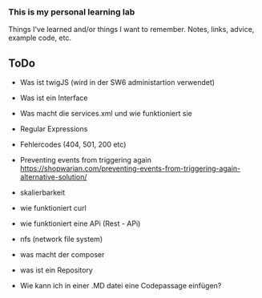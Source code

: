 ### This is my personal learning lab

Things I've learned and/or things I want to remember. Notes, links, advice, example code, etc.

## ToDo
- Was ist twigJS (wird in der SW6 administartion verwendet)
- Was ist ein Interface
- Was macht die services.xml und wie funktioniert sie
- Regular Expressions
- Fehlercodes (404, 501, 200 etc)
- Preventing events from triggering again
  https://shopwarian.com/preventing-events-from-triggering-again-alternative-solution/

- skalierbarkeit
- wie funktioniert curl
- wie funktioniert eine APi (Rest - APi)
- nfs (network file system)
- was macht der composer
- was ist ein Repository
- Wie kann ich in einer .MD datei eine Codepassage einfügen?